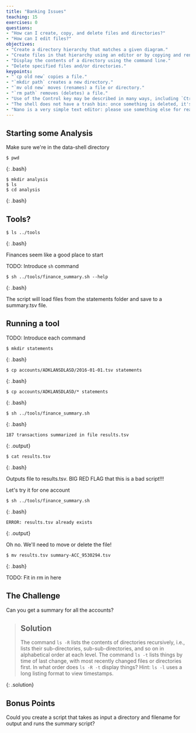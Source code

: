 ```yaml
---
title: "Banking Issues"
teaching: 15
exercises: 0
questions:
- "How can I create, copy, and delete files and directories?"
- "How can I edit files?"
objectives:
- "Create a directory hierarchy that matches a given diagram."
- "Create files in that hierarchy using an editor or by copying and renaming existing files."
- "Display the contents of a directory using the command line."
- "Delete specified files and/or directories."
keypoints:
- "`cp old new` copies a file."
- "`mkdir path` creates a new directory."
- "`mv old new` moves (renames) a file or directory."
- "`rm path` removes (deletes) a file."
- "Use of the Control key may be described in many ways, including `Ctrl-X`, `Control-X`, and `^X`."
- "The shell does not have a trash bin: once something is deleted, it's really gone."
- "Nano is a very simple text editor: please use something else for real work."
---
```


## Starting some Analysis

Make sure we're in the data-shell directory
~~~
$ pwd
~~~
{: .bash}

~~~
$ mkdir analysis
$ ls
$ cd analysis
~~~
{: .bash}

## Tools?

~~~
$ ls ../tools
~~~
{: .bash}

Finances seem like a good place to start

TODO: Introduce `sh` command

~~~
$ sh ../tools/finance_summary.sh --help
~~~
{: .bash}

The script will load files from the statements folder and save to a summary.tsv file.


## Running a tool

TODO: Introduce each command

~~~
$ mkdir statements
~~~
{: .bash}

~~~
$ cp accounts/ADKLANSDLASD/2016-01-01.tsv statements
~~~
{: .bash}

~~~
$ cp accounts/ADKLANSDLASD/* statements
~~~
{: .bash}

~~~
$ sh ../tools/finance_summary.sh
~~~
{: .bash}

~~~
187 transactions summarized in file results.tsv
~~~
{: .output}

~~~
$ cat results.tsv
~~~
{: .bash}

Outputs file to results.tsv. BIG RED FLAG that this is a bad script!!!

Let's try it for one account
~~~
$ sh ../tools/finance_summary.sh
~~~
{: .bash}

~~~
ERROR: results.tsv already exists
~~~
{: .output}

Oh no. We'll need to move or delete the file!

~~~
$ mv results.tsv summary-ACC_9530294.tsv
~~~
{: .bash}

TODO: Fit in rm in here

## The Challenge

Can you get a summary for all the accounts?

> ## Solution
>
> The command `ls -R` lists the contents of directories recursively, i.e., lists
> their sub-directories, sub-sub-directories, and so on in alphabetical order
> at each level. The command `ls -t` lists things by time of last change, with
> most recently changed files or directories first.
> In what order does `ls -R -t` display things? Hint: `ls -l` uses a long listing
> format to view timestamps.
>
{: .solution}

## Bonus Points

Could you create a script that takes as input a directory and filename for output and runs the summary script?
